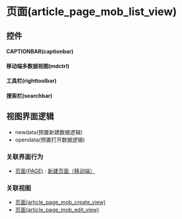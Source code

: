 # 页面(article_page_mob_list_view)  <!-- {docsify-ignore-all} -->



## 控件
#### CAPTIONBAR(captionbar)
#### 移动端多数据视图(mdctrl)
#### 工具栏(righttoolbar)
#### 搜索栏(searchbar)

## 视图界面逻辑
  * newdata(预置新建数据逻辑)
  * opendata(预置打开数据逻辑)


### 关联界面行为
  * [页面(PAGE)](module/Wiki/article_page) : [新建页面（移动端）](module/Wiki/article_page#界面行为)

### 关联视图
  * [页面(article_page_mob_create_view)](app/view/article_page_mob_create_view)
  * [页面(article_page_mob_edit_view)](app/view/article_page_mob_edit_view)

<script>
 const { createApp } = Vue
  createApp({
    data() {
      return {

      }
    }
  }).use(ElementPlus).mount('#app')
</script>